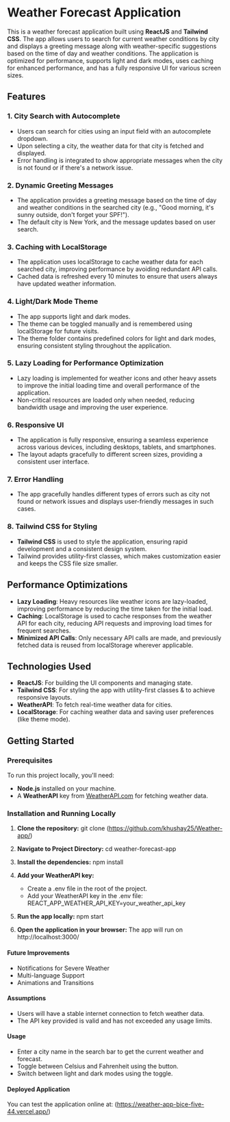 # Weather Forecast Application

This is a weather forecast application built using **ReactJS** and **Tailwind CSS**. The app allows users to search for current weather conditions by city and displays a greeting message along with weather-specific suggestions based on the time of day and weather conditions. The application is optimized for performance, supports light and dark modes, uses caching for enhanced performance, and has a fully responsive UI for various screen sizes.

## Features

### 1. **City Search with Autocomplete**

- Users can search for cities using an input field with an autocomplete dropdown.
- Upon selecting a city, the weather data for that city is fetched and displayed.
- Error handling is integrated to show appropriate messages when the city is not found or if there's a network issue.

### 2. **Dynamic Greeting Messages**

- The application provides a greeting message based on the time of day and weather conditions in the searched city (e.g., "Good morning, it's sunny outside, don't forget your SPF!").
- The default city is New York, and the message updates based on user search.

### 3. **Caching with LocalStorage**

- The application uses localStorage to cache weather data for each searched city, improving performance by avoiding redundant API calls.
- Cached data is refreshed every 10 minutes to ensure that users always have updated weather information.

### 4. **Light/Dark Mode Theme**

- The app supports light and dark modes.
- The theme can be toggled manually and is remembered using localStorage for future visits.
- The theme folder contains predefined colors for light and dark modes, ensuring consistent styling throughout the application.

### 5. **Lazy Loading for Performance Optimization**

- Lazy loading is implemented for weather icons and other heavy assets to improve the initial loading time and overall performance of the application.
- Non-critical resources are loaded only when needed, reducing bandwidth usage and improving the user experience.

### 6. **Responsive UI**

- The application is fully responsive, ensuring a seamless experience across various devices, including desktops, tablets, and smartphones.
- The layout adapts gracefully to different screen sizes, providing a consistent user interface.

### 7. **Error Handling**

- The app gracefully handles different types of errors such as city not found or network issues and displays user-friendly messages in such cases.

### 8. **Tailwind CSS for Styling**

- **Tailwind CSS** is used to style the application, ensuring rapid development and a consistent design system.
- Tailwind provides utility-first classes, which makes customization easier and keeps the CSS file size smaller.

## Performance Optimizations

- **Lazy Loading**: Heavy resources like weather icons are lazy-loaded, improving performance by reducing the time taken for the initial load.
- **Caching**: LocalStorage is used to cache responses from the weather API for each city, reducing API requests and improving load times for frequent searches.
- **Minimized API Calls**: Only necessary API calls are made, and previously fetched data is reused from localStorage wherever applicable.

## Technologies Used

- **ReactJS**: For building the UI components and managing state.
- **Tailwind CSS**: For styling the app with utility-first classes & to achieve responsive layouts.
- **WeatherAPI**: To fetch real-time weather data for cities.
- **LocalStorage**: For caching weather data and saving user preferences (like theme mode).

## Getting Started

### Prerequisites

To run this project locally, you'll need:

- **Node.js** installed on your machine.
- A **WeatherAPI** key from [WeatherAPI.com](https://www.weatherapi.com/) for fetching weather data.

### Installation and Running Locally

1. **Clone the repository:**
   git clone (https://github.com/khushay25/Weather-app/)
2. **Navigate to Project Directory:**
   cd weather-forecast-app
3. **Install the dependencies:**
   npm install
4. **Add your WeatherAPI key:**

   - Create a .env file in the root of the project.
   - Add your WeatherAPI key in the .env file:
     REACT_APP_WEATHER_API_KEY=your_weather_api_key

5. **Run the app locally:**
   npm start

6. **Open the application in your browser:**
   The app will run on http://localhost:3000/

#### Future Improvements

- Notifications for Severe Weather
- Multi-language Support
- Animations and Transitions

#### Assumptions

- Users will have a stable internet connection to fetch weather data.
- The API key provided is valid and has not exceeded any usage limits.

#### Usage

- Enter a city name in the search bar to get the current weather and forecast.
- Toggle between Celsius and Fahrenheit using the button.
- Switch between light and dark modes using the toggle.

#### Deployed Application

You can test the application online at: (https://weather-app-bice-five-44.vercel.app/)
